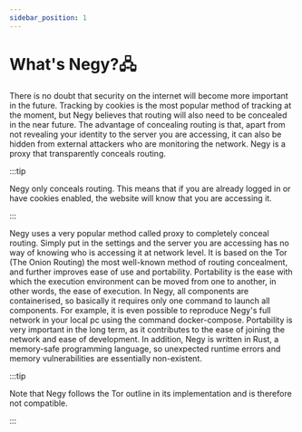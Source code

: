 ```yaml
---
sidebar_position: 1
---
```


# What's Negy?🖧

There is no doubt that security on the internet will become more important in the future. Tracking by cookies is the most popular method of tracking at the moment, but Negy believes that routing will also need to be concealed in the near future. The advantage of concealing routing is that, apart from not revealing your identity to the server you are accessing, it can also be hidden from external attackers who are monitoring the network. Negy is a proxy that transparently conceals routing.

:::tip

Negy only conceals routing. This means that if you are already logged in or have cookies enabled, the website will know that you are accessing it.

:::

Negy uses a very popular method called proxy to completely conceal routing. Simply put in the settings and the server you are accessing has no way of knowing who is accessing it at network level. It is based on the Tor (The Onion Routing) the most well-known method of routing concealment, and further improves ease of use and portability. Portability is the ease with which the execution environment can be moved from one to another, in other words, the ease of execution. In Negy, all components are containerised, so basically it requires only one command to launch all components. For example, it is even possible to reproduce Negy's full network in your local pc using the command docker-compose. Portability is very important in the long term, as it contributes to the ease of joining the network and ease of development. In addition, Negy is written in Rust, a memory-safe programming language, so unexpected runtime errors and memory vulnerabilities are essentially non-existent.

:::tip

Note that Negy follows the Tor outline in its implementation and is therefore not compatible.

:::
